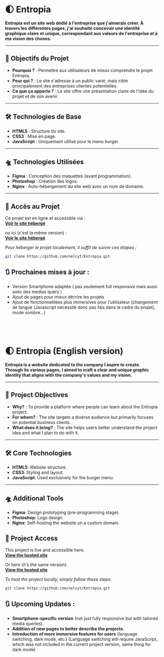 # 🌓 **Entropia**

**Entropia est un site web dédié à l'entreprise que j'aimerais créer. À travers les différentes pages, j'ai souhaité concevoir une identité graphique claire et unique, correspondant aux valeurs de l'entreprise et à ma vision des choses.**

---

## 🎯 **Objectifs du Projet**

- **Pourquoi ?** : Permettre aux utilisateurs de mieux comprendre le projet Entropia.  
- **Pour qui ?** : Le site s'adresse à un public varié, mais cible principalement des entreprises clientes potentielles.  
- **Ce que ça apporte ?** : Le site offre une présentation claire de l'idée du projet et de son avenir.  

---

## 🛠️ **Technologies de Base**

- **HTML5** : Structure du site.  
- **CSS3** : Mise en page.  
- **JavaScript** : Uniquement utilisé pour le menu burger.  

---

## 🛸 **Technologies Utilisées**

- **Figma** : Conception des maquettes (avant programmation).  
- **Photoshop** : Création des logos.  
- **Nginx** : Auto-hébergement du site web avec un nom de domaine.  

---

## 🚀 **Accès au Projet**

Ce projet est en ligne et accessible via :  
**[Voir le site hébergé](https://3ntrop1a.com)**  

ou ici (c'est la même version) :  
**[Voir le site hébergé](https://nelcyt.github.io/Entropia)**  

*Pour héberger le projet localement, il suffit de suivre ces étapes :*  
```bash
git clone https://github.com/nelcyt/Entropia.git
```

## 🔃 **Prochaines mises à jour** :

- Version Smartphone adaptée ( pas seulement full responsive mais aussi avec des medias query )
- Ajout de pages pour mieux décrire les projets
- Ajout de fonctionnalitées plus immersives pour l'utilisateur (changement de langue (Javascript nécéssité donc pas fais dans le cadre du projet), mode sombre...)

&nbsp; &nbsp;&nbsp; 




&nbsp; &nbsp; &nbsp; 
# 🌓 **Entropia (English version)**

**Entropia is a website dedicated to the company I aspire to create. Through its various pages, I aimed to craft a clear and unique graphic identity that aligns with the company's values and my vision.**

---

## 🎯 **Project Objectives**

- **Why?** : To provide a platform where people can learn about the Entropia project.  
- **For whom?** : The site targets a diverse audience but primarily focuses on potential business clients.  
- **What does it bring?** : The site helps users better understand the project idea and what I plan to do with it.  

---

## 🛠️ **Core Technologies**

- **HTML5**: Website structure.  
- **CSS3**: Styling and layout.  
- **JavaScript**: Used exclusively for the burger menu.  

---

## 🛸 **Additional Tools**

- **Figma**: Design prototyping (pre-programming stage).  
- **Photoshop**: Logo design.  
- **Nginx**: Self-hosting the website on a custom domain.  


## 🚀 **Project Access**

This project is live and accessible here:  
**[View the hosted site](https://3ntrop1a.com)**  

Or here (it's the same version):  
**[View the hosted site](https://nelcyt.github.io/Entropia)**  

*To host the project locally, simply follow these steps:*  
```bash
git clone https://github.com/nelcyt/Entropia.git
```

## 🔃 **Upcoming Updates** :

- **Smartphone-specific version** (not just fully responsive but with tailored media queries).
- **Addition of new pages to better describe the projects**.
- **Introduction of more immersive features for users** (language switching, dark mode, etc.) (Language switching will require JavaScript, which was not included in the current project version, same thing for dark mode)
